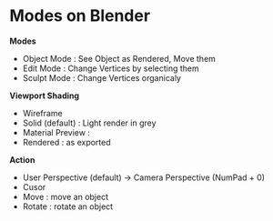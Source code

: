 # Modes on Blender

**Modes**&#x20;

* Object Mode : See Object as Rendered, Move them
* Edit Mode : Change Vertices by selecting them
* Sculpt Mode : Change Vertices organicaly

**Viewport Shading**

* Wireframe
* Solid (default) : Light render in grey
* Material Preview :&#x20;
* Rendered : as exported

**Action**

* User Perspective (default) -> Camera Perspective (NumPad + 0)
* Cusor&#x20;
* Move : move an object
* Rotate : rotate an object



